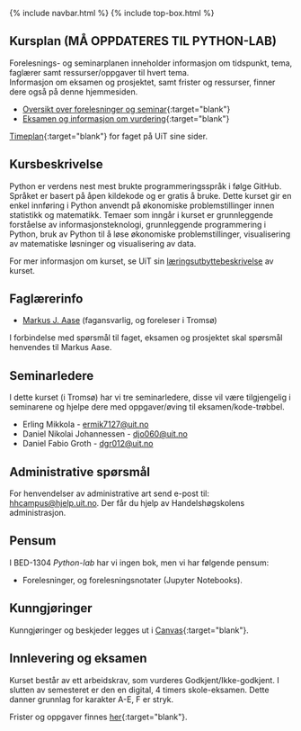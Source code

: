 {% include navbar.html %}  {% include top-box.html %}

## Kursplan (MÅ OPPDATERES TIL PYTHON-LAB)
Forelesnings- og seminarplanen inneholder informasjon om tidspunkt, tema, faglærer samt ressurser/oppgaver til hvert tema.  
Informasjon om eksamen og prosjektet, samt frister og ressurser, finner dere også på denne hjemmesiden.  

- [Oversikt over forelesninger og seminar](forelesningsplan.html){:target="blank"}
- [Eksamen og informasjon om vurdering](eksamen.html){:target="blank"}   


[Timeplan](https://tp.educloud.no/uit/timeplan/timeplan.php?id%5B%5D=BED-1304%2C1&type=course&sem=25h&campus=&hide_old=0){:target="blank"} for faget på UiT sine sider.


## Kursbeskrivelse 
Python er verdens nest mest brukte programmeringsspråk i følge GitHub. Språket er basert på åpen kildekode og er gratis å bruke. Dette kurset gir en enkel innføring i Python anvendt på økonomiske problemstillinger innen statistikk og matematikk. Temaer som inngår i kurset er grunnleggende forståelse av informasjonsteknologi, grunnleggende programmering i Python, bruk av Python til å løse økonomiske problemstillinger, visualisering av matematiske løsninger og visualisering av data.

For mer informasjon om kurset, se UiT sin [læringsutbyttebeskrivelse](https://uit.no/utdanning/emner/emne/874303/bed-1304?ar=2025&semester=H) av kurset.

## Faglærerinfo  
- [Markus J. Aase](https://uit.no/ansatte/person?p_document_id=844489&p_dimension_id=88163) (fagansvarlig, og foreleser i Tromsø)

I forbindelse med spørsmål til faget, eksamen og prosjektet skal spørsmål henvendes til Markus Aase. 

## Seminarledere
I dette kurset (i Tromsø) har vi tre seminarledere, disse vil være tilgjengelig i seminarene og hjelpe dere med oppgaver/øving til eksamen/kode-trøbbel.
- Erling Mikkola - <ermik7127@uit.no>
- Daniel Nikolai Johannessen - <djo060@uit.no>
- Daniel Fabio Groth - <dgr012@uit.no>

## Administrative spørsmål
For henvendelser av administrative art send e-post til: <hhcampus@hjelp.uit.no>. Der får du hjelp av Handelshøgskolens administrasjon.

## Pensum
I BED-1304 *Python-lab* har vi ingen bok, men vi har følgende pensum:
* Forelesninger, og forelesningsnotater (Jupyter Notebooks).

## Kunngjøringer  
Kunngjøringer og beskjeder legges ut i [Canvas](https://uit.instructure.com/){:target="blank"}.

## Innlevering og eksamen  
Kurset består av ett arbeidskrav, som vurderes Godkjent/Ikke-godkjent. I slutten av semesteret er den en digital, 4 timers skole-eksamen. Dette danner grunnlag for karakter A-E, F er stryk.

Frister og oppgaver finnes [her](eksamen.html){:target="blank"}.    
